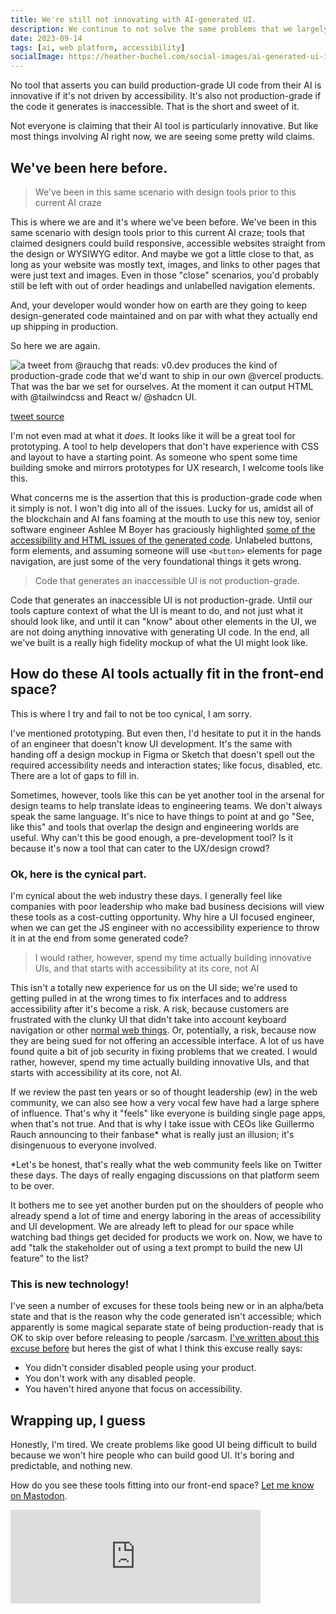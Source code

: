 ```yaml
---
title: We're still not innovating with AI-generated UI.
description: We continue to not solve the same problems that we largely conjured out of no where.
date: 2023-09-14
tags: [ai, web platform, accessibility]
socialImage: https://heather-buchel.com/social-images/ai-generated-ui-is-not-innovative.png
---
```


No tool that asserts you can build production-grade UI code from their AI is innovative if it's not driven by accessibility. It's also not production-grade if the code it generates is inaccessible. That is the short and sweet of it. 

Not everyone is claiming that their AI tool is particularly innovative. But like most things involving AI right now, we are seeing some pretty wild claims.

## We've been here before.

<blockquote class="bq bq--right" style="--offset: 2">We've been in this same scenario with design tools prior to this current AI craze</blockquote>

This is where we are and it's where we've been before. We've been in this same scenario with design tools prior to this current AI craze; tools that claimed designers could build responsive, accessible websites straight from the design or WYSIWYG editor. And maybe we got a little close to that, as long as your website was mostly text, images, and links to other pages that were just text and images. Even in those "close" scenarios, you'd probably still be left with out of order headings and unlabelled navigation elements. 

And, your developer would wonder how on earth are they going to keep design-generated code maintained and on par with what they actually end up shipping in production.

So here we are again.

<div>
<img src="/img/ai-gen-tweet.png" class="img img--center img--medium" alt="a tweet from @rauchg that reads: v0.dev produces the kind of production-grade code that we'd want to ship in our own @vercel products. That was the bar we set for ourselves. At the moment it can output HTML with @tailwindcss and React w/ @shadcn UI." />
<p class="source"><a href="https://twitter.com/rauchg/status/1702355455362912595">tweet source</a></p>
</div>

I'm not even mad at what it _does_. It looks like it will be a great tool for prototyping. A tool to help developers that don't have experience with CSS and layout to have a starting point. As someone who spent some time building smoke and mirrors prototypes for UX research, I welcome tools like this.

What concerns me is the assertion that this is production-grade code when it simply is not. I won't dig into all of the issues. Lucky for us, amidst all of the blockchain and AI fans foaming at the mouth to use this new toy, senior software engineer Ashlee M Boyer has graciously highlighted <a href="https://twitter.com/AshleeMBoyer/status/1702367107130720534">some of the accessibility and HTML issues of the generated code</a>. Unlabeled buttons, form elements, and assuming someone will use `<button>` elements for page navigation, are just some of the very foundational things it gets wrong.

<blockquote class="bq bq--right" style="--span: 1; --offset: 9">Code that generates an inaccessible UI is not production-grade.</blockquote>

Code that generates an inaccessible UI is not production-grade. Until our tools capture context of what the UI is meant to do, and not just what it should look like, and until it can "know" about other elements in the UI, we are not doing anything innovative with generating UI code. In the end, all we've built is a really high fidelity mockup of what the UI might look like.

## How do these AI tools actually fit in the front-end space?

<aside class="aside">This is where I try and fail to not be too cynical, I am sorry.</aside>

I've mentioned prototyping. But even then, I'd hesitate to put it in the hands of an engineer that doesn't know UI development. It's the same with handing off a design mockup in Figma or Sketch that doesn't spell out the required accessibility needs and interaction states; like focus, disabled, etc. There are a lot of gaps to fill in.

Sometimes, however, tools like this can be yet another tool in the arsenal for design teams to help translate ideas to engineering teams. We don't always speak the same language. It's nice to have things to point at and go "See, like this" and tools that overlap the design and engineering worlds are useful. Why can't this be good enough, a pre-development tool? Is it because it's now a tool that can cater to the UX/design crowd?

### Ok, here is the cynical part.

I'm cynical about the web industry these days. I generally feel like companies with poor leadership who make bad business decisions will view these tools as a cost-cutting opportunity. Why hire a UI focused engineer, when we can get the JS engineer with no accessibility experience to throw it in at the end from some generated code?

<blockquote class="bq bq--right"> I would rather, however, spend my time actually building innovative UIs, and that starts with accessibility at its core, not AI</blockquote>

This isn't a totally new experience for us on the UI side; we're used to getting pulled in at the wrong times to fix interfaces and to address accessibility after it's become a risk. A risk, because customers are frustrated with the clunky UI that didn't take into account keyboard navigation or other <a href="https://heather-buchel.com/blog/2023/07/just-normal-web-things/">normal web things</a>. Or, potentially, a risk, because now they are being sued for not offering an accessible interface. A lot of us have found quite a bit of job security in fixing problems that we created. I would rather, however, spend my time actually building innovative UIs, and that starts with accessibility at its core, not AI.

If we review the past ten years or so of thought leadership (ew) in the web community, we can also see how a very vocal few have had a large sphere of influence. That's why it "feels" like everyone is building single page apps, when that's not true. And that is why I take issue with CEOs like Guillermo Rauch announcing to their fanbase* what is really just an illusion; it's disingenuous to everyone involved.

*Let's be honest, that's really what the web community feels like on Twitter these days. The days of really engaging discussions on that platform seem to be over.

It bothers me to see yet another burden put on the shoulders of people who already spend a lot of time and energy laboring in the areas of accessibility and UI development. We are already left to plead for our space while watching bad things get decided for products we work on. Now, we have to add "talk the stakeholder out of using a text prompt to build the new UI feature" to the list?

### This is new technology!

I've seen a number of excuses for these tools being new or in an alpha/beta state and that is the reason why the code generated isn't accessible; which apparently is some magical separate state of being production-ready that is OK to skip over before releasing to people /sarcasm. <a href="https://heather-buchel.com/blog/2023/07/crowd-sourcing-accessibility/#it-s-only-in-beta">I've written about this excuse before</a> but heres the gist of what I think this excuse really says:

- You didn't consider disabled people using your product.
- You don't work with any disabled people.
- You haven't hired anyone that focus on accessibility.

## Wrapping up, I guess

Honestly, I'm tired. We create problems like good UI being difficult to build because we won't hire people who can build good UI. It's boring and predictable, and nothing new.

How do you see these tools fitting into our front-end space? <a href="https://hachyderm.io/@hbuchel/111070076254560427">Let me know on Mastodon</a>.

<iframe src="https://hachyderm.io/@hbuchel/111070076254560427/embed" class="mastodon-embed" style="max-width: 100%; border: 0" width="400" allowfullscreen="allowfullscreen"></iframe><script src="https://hachyderm.io/embed.js" async="async"></script>
